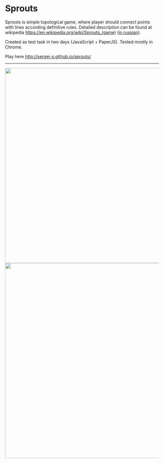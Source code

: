 # Sprouts

Sprouts is simple topological game, where player should connect points with lines according definitive rules. Detailed description can be found at wikipedia https://en.wikipedia.org/wiki/Sprouts_(game) (<a href="https://ru.wikipedia.org/wiki/%D0%A0%D0%B0%D1%81%D1%81%D0%B0%D0%B4%D0%B0_(%D0%B8%D0%B3%D1%80%D0%B0)">in russian</a>).

Created as test task in two days (JavaScript + PaperJS). Tested mostly in Chrome.

Play here http://sergej-s.github.io/sprouts/
<hr>
<p align="center">
  <img src="https://sergej-s.github.io/cdn/sprouts01.png" width="640">
  <img src="https://sergej-s.github.io/cdn/sprouts02.png" width="640">
</p>


